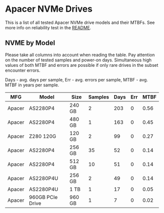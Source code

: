 Apacer NVMe Drives
==================

This is a list of all tested Apacer NVMe drive models and their MTBFs. See more
info on reliability test in the [README](https://github.com/linuxhw/SMART).

NVME by Model
------------

Please take all columns into account when reading the table. Pay attention on the
number of tested samples and power-on days. Simultaneous high values of both MTBF
and errors are possible if only rare drives in the subset encounter errors.

Days - avg. days per sample,
Err  - avg. errors per sample,
MTBF - avg. MTBF in years per sample.

| MFG       | Model              | Size   | Samples | Days  | Err   | MTBF |
|-----------|--------------------|--------|---------|-------|-------|------|
| Apacer    | AS2280P4           | 240 GB | 2       | 203   | 0     | 0.56   |
| Apacer    | AS2280P4           | 480 GB | 1       | 163   | 0     | 0.45   |
| Apacer    | Z280 120G          | 120 GB | 2       | 99    | 0     | 0.27   |
| Apacer    | AS2280P4           | 256 GB | 35      | 52    | 0     | 0.14   |
| Apacer    | AS2280P4           | 512 GB | 10      | 51    | 0     | 0.14   |
| Apacer    | AS2280P4U          | 256 GB | 2       | 49    | 0     | 0.14   |
| Apacer    | AS2280P4U          | 1 TB   | 1       | 17    | 0     | 0.05   |
| Apacer    | 960GB PCIe Drive   | 960 GB | 1       | 7     | 0     | 0.02   |
